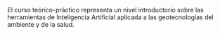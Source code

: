 El curso teórico-práctico representa un nivel introductorio sobre las herramientas de Inteligencia Artificial aplicada a las geotecnologías del ambiente y de la salud.
